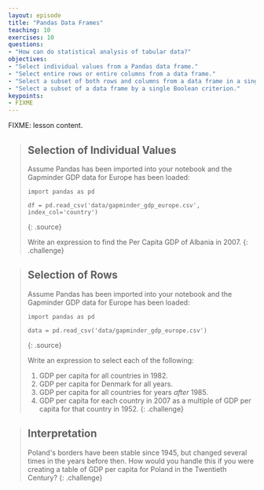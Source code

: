 ```yaml
---
layout: episode
title: "Pandas Data Frames"
teaching: 10
exercises: 10
questions:
- "How can do statistical analysis of tabular data?"
objectives:
- "Select individual values from a Pandas data frame."
- "Select entire rows or entire columns from a data frame."
- "Select a subset of both rows and columns from a data frame in a single operation."
- "Select a subset of a data frame by a single Boolean criterion."
keypoints:
- FIXME
---
```

FIXME: lesson content.

> ## Selection of Individual Values
> 
> Assume Pandas has been imported into your notebook
> and the Gapminder GDP data for Europe has been loaded:
> 
> ~~~
> import pandas as pd
> 
> df = pd.read_csv('data/gapminder_gdp_europe.csv', index_col='country')
> ~~~
> {: .source}
> 
> Write an expression to find the Per Capita GDP of Albania in 2007.
{: .challenge}

> ## Selection of Rows
> 
> Assume Pandas has been imported into your notebook
> and the Gapminder GDP data for Europe has been loaded:
> 
> ~~~
> import pandas as pd
> 
> data = pd.read_csv('data/gapminder_gdp_europe.csv')
> ~~~
> {: .source}
> 
> Write an expression to select each of the following:
> 
> 1. GDP per capita for all countries in 1982.
> 2. GDP per capita for Denmark for all years.
> 3. GDP per capita for all countries for years *after* 1985.
> 4. GDP per capita for each country in 2007 as a multiple of GDP per capita for that country in 1952.
{: .challenge}

> ## Interpretation
> 
> Poland's borders have been stable since 1945,
> but changed several times in the years before then.
> How would you handle this
> if you were creating a table of GDP per capita for Poland in the Twentieth Century?
{: .challenge}
